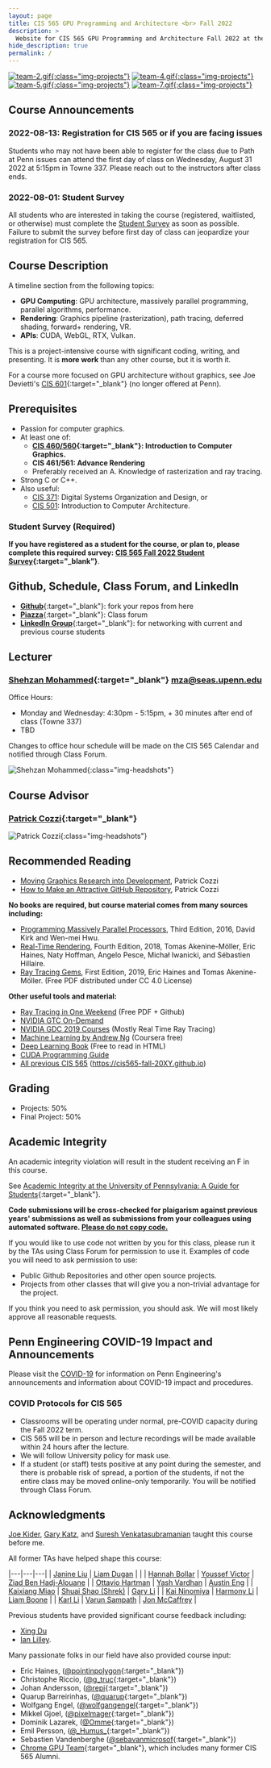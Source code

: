 ```yaml
---
layout: page
title: CIS 565 GPU Programming and Architecture <br> Fall 2022
description: >
  Website for CIS 565 GPU Programming and Architecture Fall 2022 at the University of Pennsylvania
hide_description: true
permalink: /
---
```


[![team-2.gif](/assets/images/previous_projects/team-2.gif){:class="img-projects"}](https://cis565-fall-2021.github.io/projects/)
[![team-4.gif](/assets/images/previous_projects/team-4.gif){:class="img-projects"}](https://cis565-fall-2021.github.io/projects/)
[![team-5.gif](/assets/images/previous_projects/team-5.gif){:class="img-projects"}](https://cis565-fall-2021.github.io/projects/)
[![team-7.gif](/assets/images/previous_projects/team-7.gif){:class="img-projects"}](https://cis565-fall-2021.github.io/projects/)

## Course Announcements

### 2022-08-13: Registration for CIS 565 or if you are facing issues

Students who may not have been able to register for the class due to Path at Penn issues can attend the first day of class on Wednesday, August 31 2022 at 5:15pm in Towne 337. Please reach out to the instructors after class ends.

### 2022-08-01: Student Survey

All students who are interested in taking the course (registered, waitlisted, or otherwise) must complete the [Student Survey](#student-survey-required) as soon as possible. Failure to submit the survey before first day of class can jeopardize your registration for CIS 565.

## Course Description

A timeline section from the following topics:

* **GPU Computing**: GPU architecture, massively parallel programming, parallel algorithms, performance.
* **Rendering**: Graphics pipeline (rasterization), path tracing, deferred shading, forward+ rendering, VR.
* **APIs**: CUDA, WebGL, RTX, Vulkan.

This is a project-intensive course with significant coding, writing, and presenting. It is **more work** than any other course, but it is worth it.

For a course more focused on GPU architecture without graphics, see Joe Devietti's [CIS 601](https://www.cis.upenn.edu/~devietti/classes/cis601-spring2017/){:target="_blank"} (no longer offered at Penn).

## Prerequisites

* Passion for computer graphics.
* At least one of:
  * **[CIS 460/560](https://www.cis.upenn.edu/~cis460/current/){:target="_blank"}: Introduction to Computer Graphics.**
  * **CIS 461/561: Advance Rendering**
  * Preferably received an A. Knowledge of rasterization and ray tracing.
* Strong C or C++.
* Also useful:
  * [CIS 371](https://www.cis.upenn.edu/~cis371/18sp/): Digital Systems Organization and Design, or
  * [CIS 501](https://www.cis.upenn.edu/~cis501/): Introduction to Computer Architecture.

### Student Survey (Required)

**If you have registered as a student for the course, or plan to, please complete this required survey: [CIS 565 Fall 2022 Student Survey](https://forms.office.com/r/zmXCH5Sd2Y){:target="_blank"}**.

## Github, Schedule, Class Forum, and LinkedIn

* [**Github**](https://github.com/CIS565-Fall-2022){:target="_blank"}: fork your repos from here
* [**Piazza**](https://piazza.com/class/l5aex81jtsa3mq){:target="_blank"}: Class forum
* [**LinkedIn Group**](http://www.linkedin.com/groups/GPU-Programming-Architecture-6540935){:target="_blank"}: for networking with current and previous course students

## Lecturer

### [Shehzan Mohammed](https://www.linkedin.com/in/shehzan-mohammed-a21a783a/){:target="_blank"} mza@seas.upenn.edu

Office Hours:
* Monday and Wednesday: 4:30pm - 5:15pm, + 30 minutes after end of class (Towne 337)
* TBD

Changes to office hour schedule will be made on the CIS 565 Calendar and notified through Class Forum.

![Shehzan Mohammed](/assets/images/headshots/shehzan_mohammed.jpg){:class="img-headshots"}

## Course Advisor

### [Patrick Cozzi](https://www.linkedin.com/in/patrickcozzi/){:target="_blank"}

![Patrick Cozzi](/assets/images/headshots/patrick_cozzi.jpg){:class="img-headshots"}

## Recommended Reading

* [Moving Graphics Research into Development](http://www.realtimerendering.com/blog/4472-2/), Patrick Cozzi
* [How to Make an Attractive GitHub Repository](https://github.com/pjcozzi/Articles/blob/master/CIS565/GitHubRepo/README.md), Patrick Cozzi

**No books are required, but course material comes from many sources including:**

* [Programming Massively Parallel Processors](http://www.elsevierdirect.com/morgan_kaufmann/kirk/), Third Edition, 2016, David Kirk and Wen-mei Hwu.
* [Real-Time Rendering](http://www.realtimerendering.com/), Fourth Edition, 2018, Tomas Akenine-Möller, Eric Haines, Naty Hoffman, Angelo Pesce, Michał Iwanicki, and Sébastien Hillaire.
* [Ray Tracing Gems](http://www.realtimerendering.com/raytracinggems/), First Edition, 2019, Eric Haines and Tomas Akenine-Möller. (Free PDF distributed under CC 4.0 License)

**Other useful tools and material:**

* [Ray Tracing in One Weekend](https://github.com/RayTracing/InOneWeekend) (Free PDF + Github)
* [NVIDIA GTC On-Demand](https://www.nvidia.com/en-us/on-demand/)
* [NVIDIA GDC 2019 Courses](https://1drv.ms/f/s!AiLXbdZHgbemhdpxaqFXjSRTkshtPA) (Mostly Real Time Ray Tracing)
* [Machine Learning by Andrew Ng](https://www.coursera.org/learn/machine-learning) (Coursera free)
* [Deep Learning Book](https://www.deeplearningbook.org/) (Free to read in HTML)
* [CUDA Programming Guide](https://docs.nvidia.com/cuda/cuda-c-programming-guide/index.html)
* [All previous CIS 565](https://cis565-fall-2021.github.io) (https://cis565-fall-20XY.github.io)

## Grading

* Projects: 50%
* Final Project: 50%

## Academic Integrity

An academic integrity violation will result in the student receiving an F in this course.

See [Academic Integrity at the University of Pennsylvania: A Guide for Students](http://www.upenn.edu/academicintegrity/){:target="_blank"}.

**Code submissions will be cross-checked for plaigarism against previous years' submissions as well as submissions from your colleagues using automated software. <u>Please do not copy code.</u>**

If you would like to use code not written by you for this class, please run it by the TAs using Class Forum for permission to use it. Examples of code you will need to ask permission to use:

* Public Github Repositories and other open source projects.
* Projects from other classes that will give you a non-trivial advantage for the project.

If you think you need to ask permission, you should ask. We will most likely approve all reasonable requests.

## Penn Engineering COVID-19 Impact and Announcements

Please visit the [COVID-19](https://www.seas.upenn.edu/coronavirus/) for information on Penn Engineering's announcements and information about COVID-19 impact and procedures.

### COVID Protocols for CIS 565

* Classrooms will be operating under normal, pre-COVID capacity during the Fall 2022 term.
* CIS 565 will be in person and lecture recordings will be made available within 24 hours after the lecture.
* We will follow University policy for mask use.
* If a student (or staff) tests positive at any point during the semester, and there is probable risk of spread, a portion of the students, if not the entire class may be moved online-only temporarily. You will be notified through Class Forum.

## Acknowledgments

[Joe Kider](http://www.josephkider.com/), [Gary Katz](http://www.linkedin.com/pub/gary-katz/3/a40/a1b), and [Suresh Venkatasubramanian](http://www.cs.utah.edu/~suresh/web/) taught this course before me.

All former TAs have helped shape this course:

|---|---|---|
| [Janine Liu](https://www.janineliu.com/) | [Liam Dugan](http://liamdugan.com/) | |
| [Hannah Bollar](http://hannahbollar.com/)   | [Youssef Victor](http://youssefvictor.com/)        | [Ziad Ben Hadj-Alouane](https://github.com/ziedbha)  |
| [Ottavio Hartman](http://ottav.io/)         | [Yash Vardhan](https://github.com/yashv28)         | [Austin Eng](http://austin-eng.co/)                  |
| [Kaixiang Miao](http://miaokaixiang.com/)   | [Shuai Shao (Shrek)](https://shrekshao.github.io/) | [Gary Li](http://likangning93.wixsite.com/home)      |
| [Kai Ninomiya](http://kainino0x.github.io/) | [Harmony Li](http://www.harmonymli.com)            | [Liam Boone](http://liamboone.blogspot.com/)         |
| [Karl Li](http://www.yiningkarlli.com/)     | [Varun Sampath](http://vsampath.com/)              | [Jon McCaffrey](http://mccaffreydev.blogspot.com/)   |

Previous students have provided significant course feedback including:

* [Xing Du](http://www.linkedin.com/pub/xing-du/3a/626/a23)
* [Ian Lilley](http://ianlilley.wordpress.com/).

Many passionate folks in our field have also provided course input:

* Eric Haines, ([@pointinpolygon](https://twitter.com/pointinpolygon){:target="_blank"})
* Christophe Riccio, ([@g_truc](https://twitter.com/g_truc){:target="_blank"})
* Johan Andersson, ([@repi](https://twitter.com/repi){:target="_blank"})
* Quarup Barreirinhas, ([@quarup](https://twitter.com/quarup){:target="_blank"})
* Wolfgang Engel, ([@wolfgangengel](https://twitter.com/wolfgangengel){:target="_blank"})
* Mikkel Gjoel, ([@pixelmager](https://twitter.com/pixelmager){:target="_blank"})
* Dominik Lazarek, ([@Omme](https://twitter.com/Omme){:target="_blank"})
* Emil Persson, ([@\_Humus\_](https://twitter.com/_Humus_){:target="_blank"})
* Sebastien Vandenberghe ([@sebavanmicrosof](https://github.com/sebavanmicrosof){:target="_blank"})
* [Chrome GPU Team](https://www.chromium.org/developers/design-documents/chromium-graphics){:target="_blank"}, which includes many former CIS 565 Alumni.
